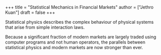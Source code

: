 +++
title = "Statistical Mechanics in Financial Markets"
author = ["Jethro Kuan"]
draft = false
+++

Statistical physics describes the complex behaviour of physical systems that
arise from simple interaction laws.

Because a significant fraction of modern markets are largely traded using
computer programs and not human operators, the parallels between statistical
physics and modern markets are now stronger than ever.